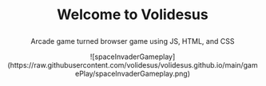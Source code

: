 # <p align="center">Welcome to Volidesus</p>
<p align="center">Arcade game turned browser game using JS, HTML, and CSS</p>
<p align="center">![spaceInvaderGameplay](https://raw.githubusercontent.com/volidesus/volidesus.github.io/main/gamePlay/spaceInvaderGameplay.png)</p>
